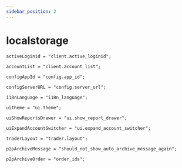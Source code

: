 ```yaml
---
sidebar_position: 2
---
```


# localstorage

```JS
activeLoginid = "client.active_loginid";
```

```JS
accountList = "client.account_list";
```

```JS
configAppId = "config.app_id";
```

```JS
configServerURL = "config.server_url";
```

```JS
i18nLanguage = "i18n_language";
```

```JS
uiTheme = "ui.theme";
```

```JS
uiShowReportsDrawer = "ui.show_report_drawer";
```

```JS
uiExpandAccountSwitcher = "ui.expand_account_switcher";
```

```JS
traderLayout = "trader.layout";
```

```JS
p2pArchiveMessage = "should_not_show_auto_archive_message_again";
```

```JS
p2pArchiveOrder = "order_ids";
```

